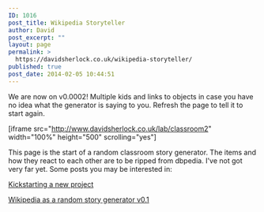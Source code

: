 ```yaml
---
ID: 1016
post_title: Wikipedia Storyteller
author: David
post_excerpt: ""
layout: page
permalink: >
  https://davidsherlock.co.uk/wikipedia-storyteller/
published: true
post_date: 2014-02-05 10:44:51
---
```

We are now on v0.0002! Multiple kids and links to objects in case you have no idea what the generator is saying to you. Refresh the page to tell it to start again.

[iframe src="http://www.davidsherlock.co.uk/lab/classroom2" width="100%" height="500" scrolling="yes"]

This page is the start of a random classroom story generator. The items and how they react to each other are to be ripped from dbpedia. I've not got very far yet. Some posts you may be interested in:

<a title="Kickstarting an old simulation project" href="http://davidsherlock.co.uk/kickstarting-an-old-simulation-project/">Kickstarting a new project</a>

<a title="Wikipedia as a random story generator v0.1" href="http://davidsherlock.co.uk/wikipedia-random-story-generator-v0-1/">Wikipedia as a random story generator v0.1</a>

&nbsp;

&nbsp;

&nbsp;

&nbsp;

&nbsp;